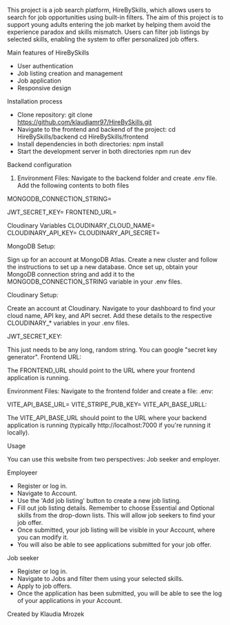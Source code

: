 This project is a job search platform, HireBySkills, which allows users to search for job opportunities using built-in filters. 
The aim of this project is to support young adults entering the job market by helping them avoid the experience paradox and skills mismatch. 
Users can filter job listings by selected skills, enabling the system to offer personalized job offers.

Main features of HireBySkills
- User authentication
- Job listing creation and management
- Job application
- Responsive design

Installation process
- Clone repository:
  git clone https://github.com/klaudiamr97/HireBySkills.git
- Navigate to the frontend and backend of the project:
  cd HireBySkills/backend
  cd HireBySkills/frontend
- Install dependencies in both directories:
npm install
- Start the development server in both directories
npm run dev

Backend configuration
1. Environment Files: Navigate to the backend folder and create .env file. Add the following contents to both files

MONGODB_CONNECTION_STRING=

JWT_SECRET_KEY=
FRONTEND_URL=

Cloudinary Variables
CLOUDINARY_CLOUD_NAME=
CLOUDINARY_API_KEY=
CLOUDINARY_API_SECRET=

MongoDB Setup:

Sign up for an account at MongoDB Atlas.
Create a new cluster and follow the instructions to set up a new database.
Once set up, obtain your MongoDB connection string and add it to the MONGODB_CONNECTION_STRING variable in your .env files.

Cloudinary Setup:

Create an account at Cloudinary.
Navigate to your dashboard to find your cloud name, API key, and API secret.
Add these details to the respective CLOUDINARY_* variables in your .env files.

JWT_SECRET_KEY:

This just needs to be any long, random string. You can google "secret key generator".
Frontend URL:

The FRONTEND_URL should point to the URL where your frontend application is running.

Environment Files: Navigate to the frontend folder and create a file: .env:

VITE_API_BASE_URL=
VITE_STRIPE_PUB_KEY=
VITE_API_BASE_URLL:

The VITE_API_BASE_URL should point to the URL where your backend application is running (typically http://localhost:7000 if you're running it locally).


Usage

You can use this website from two perspectives: Job seeker and employer. 

Employeer

- Register or log in.
- Navigate to Account.
- Use the 'Add job listing' button to create a new job listing.
- Fill out job listing details. Remember to choose Essential and Optional skills from the drop-down lists. This will allow job seekers to find your job offer.
- Once submitted, your job listing will be visible in your Account, where you can modify it.
- You will also be able to see applications submitted for your job offer.

Job seeker

- Register or log in.
- Navigate to Jobs and filter them using your selected skills.
- Apply to job offers.
- Once the application has been submitted, you will be able to see the log of your applications in your Account.

Created by Klaudia Mrozek
